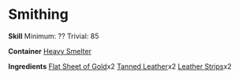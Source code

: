 <!-- TITLE: Golden Splint Cloak -->
<!-- SUBTITLE: Cloak made with goldiness,  20 % haste, 22 dot damage, 9 melee damage, 8 spell damage-->

# Smithing
**Skill**
Minimum: ??
Trivial: 85

**Container**
[Heavy Smelter](heavy-smelter)

**Ingredients**
[Flat Sheet of Gold](flat-sheet-of-gold)x2
[Tanned Leather](tanned-leather)x2
[Leather Strips](leather-strips)x2